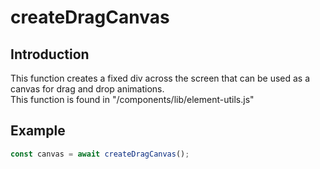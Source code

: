 # createDragCanvas

## Introduction
This function creates a fixed div across the screen that can be used as a canvas for drag and drop animations.  
This function is found in "/components/lib/element-utils.js"  

## Example
```js
const canvas = await createDragCanvas();
```